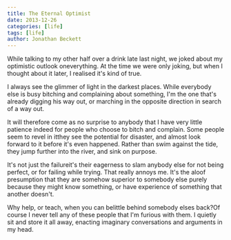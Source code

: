 ```yaml
---
title: The Eternal Optimist
date: 2013-12-26
categories: [life]
tags: [life]
author: Jonathan Beckett
---
```


While talking to my other half over a drink late last night, we joked about my optimistic outlook oneverything. At the time we were only joking, but when I thought about it later, I realised it's kind of true.

I always see the glimmer of light in the darkest places. While everybody else is busy bitching and complaining about something, I'm the one that's already digging his way out, or marching in the opposite direction in search of a way out.

It will therefore come as no surprise to anybody that I have very little patience indeed for people who choose to bitch and complain. Some people seem to revel in itthey see the potential for disaster, and almost look forward to it before it's even happened. Rather than swim against the tide, they jump further into the river, and sink on purpose.

It's not just the failureit's their eagerness to slam anybody else for not being perfect, or for failing while trying. That really annoys me. It's the aloof presumption that they are somehow superior to somebody else purely because they might know something, or have experience of something that another doesn't.

Why help, or teach, when you can belittle behind somebody elses back?Of course I never tell any of these people that I'm furious with them. I quietly sit and store it all away, enacting imaginary conversations and arguments in my head.